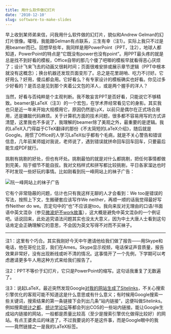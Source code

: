 ```yaml
---
title: 用什么软件做幻灯片
date: '2010-12-10'
slug: software-to-make-slides
---
```


早上收到某师弟来信，问我用什么软件做的幻灯片，貌似和Andrew Gelman的幻灯片很像。嚯哦，我能跟Gelman有点联系，三生有幸（注1）。实际上我只不过是用beamer而已。回想早些年，我同样是用PowerPoint（PPT，注2），地球人都知道，PowerPoint的特点是“它既没有power也没有point”。用PPT最头疼的就是总是找不到好看的模板，Office自带的那几个傻了吧唧的模板早就看得恶心厌烦了；设计飞来飞去的动画又很耗时间；页面很难安排或展示章节逻辑（PPT中根本就没有这概念）；换台机器还发现页面变形了。总之是花里胡哨、吃力不讨好。它好用么？好用，傻瓜都会用。它好看么？有专家设计的模板确实也好看。你见过多少好看的？是否总是见到那个夹着公文包的洋人，或是两个握手的洋人？

当然，好看与否纯粹是个主观判断。我不敢妄言PPT是否好看，只能说它不够精致。beamer是LaTeX（注3）的一个宏包，在学术界经常看见它的身影。其实我也只是近一年来开始大规模用它，原因仍然是LyX，以前只是偶尔在正式场合用用，还是嫌敲代码麻烦。关于计算机方面的技术问题，很多都不容易用写的方式讲清楚，这里我也不多说了，我理解的beamer除了美观之外，最重要的是逻辑。我的LaTeX入门得益于CTeX翻译的那份《不太简短的LaTeX介绍》，随后就是Google。用惯了Office的人学习LaTeX似乎都有个毛病，就是不关心警告和错误信息，几年前某师姐对我说，老师说了，遇到错误就拼命回车回车回车，只要最后能生成PDF就行。

挑剔有挑剔的好处，但也有坏处。挑剔最怕的就是对什么都挑剔，把任何事情都做到完美，陷于细节不能自拔。我对文档样式和拼写都比较挑剔，平日各家溜达也时不时发现一些好玩的事情。比如刚看到阮一峰网站上的袜子广告：

![阮一峰网站上的袜子广告](http://i.imgur.com/h935BUF.jpg)

它有个非常隐蔽的问题，估计也只有我这样无聊的人才会看到：We too是错误的写法，按照上下文，生搬硬套应该写作We neither，再顺一顺的话我觉得最好写作Neither do we。否定句中的“也”不应该是too。我向来反对无理由的口语/书面语中英文混杂（参见[微波炉不work故事](/cn/2010/09/brackets-and-chinese/)），这大概是避免中英文混杂的一个例证吧。话说回来，此处追究语法问题其实也没太大意义，因为中土大唐人士看到这句话肯定会正确理解它的意思，不会因为英文写得不对而不买袜子。

---

注1：这里有个巧合。其实我刚好今天中午邀请他给我们做了报告——用Skype和电话，他在哥伦比亚，我们在Ames。Skype显示视频，电话保证声音质量，报告效果非常好，没有出现断线或听不清的情况。这事情开了一个先例，下学期可以考虑邀请更多牛人用这种方式来给我们报告了。

注2：PPT不等价于幻灯片，它只是PowerPoint的缩写。这句话我重复了无数遍了。

注3：说起LaTeX，最近突然发现Google[对我的网站生成了Sitelinks](http://www.google.com/search?hl=&q=%E8%B0%A2%E7%9B%8A%E8%BE%89&sourceid=navclient-ff&rlz=1B3GGLL_enUS393US394&ie=UTF-8&aq=3&oq=)，不关心搜索引擎优化的客观可能不知道这是什么意思或有什么意义；有时候用Google搜索一些关键词，搜索结果的第一条链接下会列出几条“站内链接”，这便叫做Sitelinks。例如搜索[统计之都](http://www.google.com/search?hl=&q=%E7%BB%9F%E8%AE%A1%E4%B9%8B%E9%83%BD&sourceid=navclient-ff&rlz=1B3GGLL_enUS393US394&ie=UTF-8)、[统计学论坛](http://www.google.com/search?hl=&q=%E7%BB%9F%E8%AE%A1%E5%AD%A6%E8%AE%BA%E5%9D%9B&sourceid=navclient-ff&rlz=1B3GGLL_enUS393US394&ie=UTF-8)等都会列出COS的一些站内链接。能让Google生成站内链接的网站，一般都是质量比较高（至少是搜索引擎优化做得比较好）的网站。有点王婆卖瓜的味道了，不过我要说的不是这件事，而是Google眼中的我——竟然链接之一是我的LaTeX标签。

